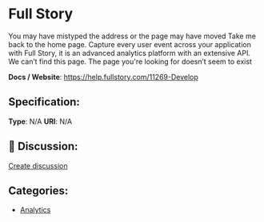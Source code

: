 # Full Story


You may have mistyped the address or the page may have moved Take me back to the home page. Capture every user event across your application with Full Story, it is an advanced analytics platform with an extensive API. We can’t find this page.  The page you're looking for doesn’t seem to exist

**Docs / Website**: https://help.fullstory.com/11269-Develop

## Specification:
**Type**:  N/A 
**URI**:  N/A 

## 💬 Discussion:
[Create discussion](link)

## Categories:
- [Analytics](https://github.com/apis-list/apis-list#analytics)





